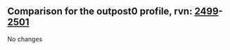 ## Comparison for the outpost0 profile, rvn: [2499](https://github.com/PRO100KatYT/FortniteProfileRevisions/tree/main/profiles/outpost0/2499%20outpost0.json)-[2501](https://github.com/PRO100KatYT/FortniteProfileRevisions/tree/main/profiles/outpost0/2501%20outpost0.json)

No changes
